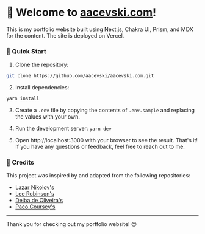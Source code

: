 # 👋 Welcome to [aacevski.com](https://aacevski.com)!

This is my portfolio website built using Next.js, Chakra UI, Prism, and MDX for the content. The site is deployed on Vercel.

### 🚀 Quick Start
1. Clone the repository: 
```sh
git clone https://github.com/aacevski/aacevski.com.git
```
2. Install dependencies: 
```sh
yarn install
```

3. Create a `.env` file by copying the contents of `.env.sample` and replacing the values with your own.

4. Run the development server: `yarn dev`

5. Open http://localhost:3000 with your browser to see the result.
That's it! If you have any questions or feedback, feel free to reach out to me.

### 🎉 Credits
This project was inspired by and adapted from the following repositories:

- [Lazar Nikolov's](nikolovlazar.com)
- [Lee Robinson's](leerob.io)
- [Delba de Oliveira's](delbaoliveira.com)
- [Paco Coursey's](pacocoursey.com)
___
Thank you for checking out my portfolio website! 😊